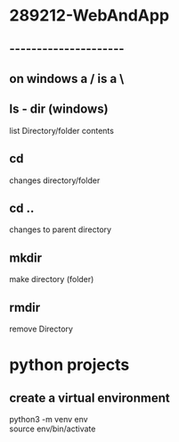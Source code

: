 # 289212-WebAndApp

## ---------------------

## on windows a / is a \

## ls - dir (windows)
list Directory/folder contents

## cd
changes directory/folder

## cd ..
changes to parent directory

## mkdir
make directory (folder)

## rmdir
remove Directory

# python projects

## create a virtual environment
python3 -m venv env  
source env/bin/activate
